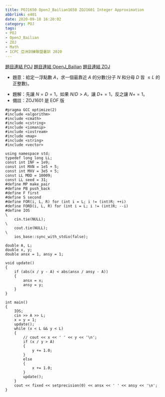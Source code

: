 ```yaml
---
title: POJ1650 OpenJ_Bailian1650 ZOJ1601 Integer Approximation
abbrlink: e401
date: 2020-09-18 16:20:02
category: POJ
tags:
- POJ
- OpenJ_Bailian
- ZOJ
- Math
- ICPC 亞洲訓練聯盟暑訓 2020
---
```

[題目連結 POJ](http://poj.org/problem?id=1650)
[題目連結 OpenJ_Bailian](http://bailian.openjudge.cn/practice/1650?lang=en_US)
[題目連結 ZOJ](https://zoj.pintia.cn/problem-sets/91827364500/problems/91827365100)
* 題意：給定一浮點數 $A$，求一個最靠近 $A$ 的分數(分子 $N$ 和分母 $D$ 皆 $\leq L$ 的正整數)。
<!-- more -->
* 題解：先讓 $N=D=1$，如果 $N/D>A$，讓 $D+=1$，反之讓 $N+=1$。
* 備註：ZOJ1601 是 EOF 版
```cpp=
#pragma GCC optimize(2)
#include <algorithm>
#include <cmath>
#include <cstring>
#include <iomanip>
#include <iostream>
#include <map>
#include <string>
#include <vector>

using namespace std;
typedef long long LL;
const int INF = 1e9;
const int MXN = 1e5 + 5;
const int MXV = 3e5 + 5;
const LL MOD = 10009;
const LL seed = 31;
#define MP make_pair
#define PB push_back
#define F first
#define S second
#define FOR(i, L, R) for (int i = L; i != (int)R; ++i)
#define FORD(i, L, R) for (int i = L; i != (int)R; --i)
#define IOS                                                                    \
    cin.tie(NULL);                                                             \
    cout.tie(NULL);                                                            \
    ios_base::sync_with_stdio(false);

double A, L;
double x, y;
double ansx = 1, ansy = 1;

void update()
{
    if (abs(x / y - A) < abs(ansx / ansy - A))
    {
        ansx = x;
        ansy = y;
    }
}

int main()
{
    IOS;
    cin >> A >> L;
    x = y = 1;
    update();
    while (x < L && y < L)
    {
        // cout << x << ' ' << y << '\n';
        if (x / y > A)
        {
            y += 1.0;
        }
        else
        {
            x += 1.0;
        }
        update();
    }
    cout << fixed << setprecision(0) << ansx << ' ' << ansy << '\n';
}
```
